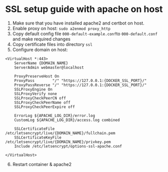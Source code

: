 # SSL setup guide with apache on host

1. Make sure that you have installed apache2 and certbot on host.
2. Enable proxy on host: `sudo a2enmod proxy_http`
3. Copy default config file `000-default-example.conf`to `000-default.conf` and make required changes
4. Copy certificate files into directory `ssl`
5. Configure domain on host:

```
<VirtualHost *:443>
    ServerName {DOMAIN_NAME}
    ServerAdmin webmaster@localhost

    ProxyPreserveHost On
    ProxyPass        "/" "https://127.0.0.1:{DOCKER_SSL_PORT}/"
    ProxyPassReverse "/" "https://127.0.0.1:{DOCKER_SSL_PORT}/"
    SSLProxyEngine On
    SSLProxyVerify none
    SSLProxyCheckPeerCN off
    SSLProxyCheckPeerName off
    SSLProxyCheckPeerExpire off

    ErrorLog ${APACHE_LOG_DIR}/error.log
    CustomLog ${APACHE_LOG_DIR}/access.log combined

    SSLCertificateFile /etc/letsencrypt/live/{DOMAIN_NAME}/fullchain.pem
    SSLCertificateKeyFile /etc/letsencrypt/live/{DOMAIN_NAME}/privkey.pem
    Include /etc/letsencrypt/options-ssl-apache.conf
    
</VirtualHost>

```

6. Restart container & apache2